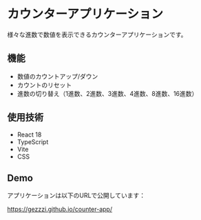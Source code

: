 # カウンターアプリケーション

様々な進数で数値を表示できるカウンターアプリケーションです。

## 機能

- 数値のカウントアップ/ダウン
- カウントのリセット
- 進数の切り替え（1進数、2進数、3進数、4進数、8進数、16進数）

## 使用技術

- React 18
- TypeScript
- Vite
- CSS

## Demo
アプリケーションは以下のURLで公開しています：

https://gezzzi.github.io/counter-app/

